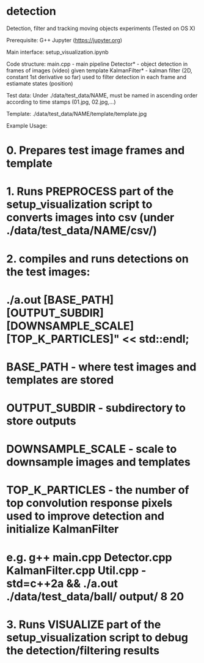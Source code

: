 # detection
Detection, filter and tracking moving objects experiments (Tested on OS X)

Prerequisite:
G++
Jupyter (https://jupyter.org)

Main interface:
setup_visualization.ipynb

Code structure:
main.cpp - main pipeline
Detector* - object detection in frames of images (video) given template
KalmanFilter* - kalman filter (2D, constant 1st derivative so far) used to filter detection in each frame and estiamate states (position)

Test data:
Under ./data/test_data/NAME, must be named in ascending order according to time stamps (01.jpg, 02.jpg,...)

Template:
./data/test_data/NAME/template/template.jpg


Example Usage:
 
# 0. Prepares test image frames and template
# 1. Runs PREPROCESS part of the setup_visualization script to converts images into csv (under ./data/test_data/NAME/csv/)
# 2. compiles and runs detections on the test images:
#     ./a.out [BASE_PATH] [OUTPUT_SUBDIR] [DOWNSAMPLE_SCALE] [TOP_K_PARTICLES]" << std::endl;
#       BASE_PATH - where test images and templates are stored
#       OUTPUT_SUBDIR - subdirectory to store outputs
#       DOWNSAMPLE_SCALE - scale to downsample images and templates
#       TOP_K_PARTICLES - the number of top convolution response pixels used to improve detection and initialize KalmanFilter
#     e.g. g++ main.cpp Detector.cpp KalmanFilter.cpp Util.cpp  -std=c++2a && ./a.out ./data/test_data/ball/ output/ 8 20
# 3. Runs VISUALIZE part of the setup_visualization script to debug the detection/filtering results

